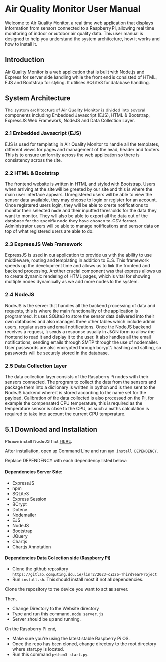 # Air Quality Monitor User Manual

Welcome to Air Quality Monitor, a real time web application that displays information from sensors connected to a Raspberry Pi, allowing real time monitoring of indoor or outdoor air quality data. This user manual is designed to help you understand the system architecture, how it works and how to install it.

## Introduction
Air Quality Monitor is a web application that is built with Node.js and Express for server side handling while the front end is consisted of HTML, EJS and Bootstrap for styling. It utilises SQLite3 for database handling.

## System Architecture
The system architecture of Air Quality Monitor is divided into several components including Embedded Javascript (EJS), HTML & Bootstrap, ExpressJS Web Framework, NodeJS and Data Collection Layer.

### 2.1 Embedded Javascript (EJS)

EJS is used for templating in Air Quality Monitor to handle all the templates, different views for pages and management of the head, header and footers. This is to ensure uniformity across the web application so there is consistency across the site.

### 2.2 HTML & Bootstrap

The frontend website is written in HTML and styled with Bootstrap. Users when arriving at the site will be greeted by our site and this is where the main user interface appears. Unregistered users will be able to view the sensor data available, they may choose to login or register for an account. Once registered users login, they will be able to create notifications to monitor their selected node and their inputted thresholds for the data they want to monitor. They will also be able to export all the data out of the database for the specific node they have chosen to .CSV format. Administrator users will be able to manage notifications and sensor data on top of what registered users are able to do.

### 2.3 ExpressJS Web Framework

ExpressJS is used in our application to provide us with the ability to use middleware, routing and templating in addition to EJS. This framework speeds up the development time and allows us to link the frontend and backend processing. Another crucial component was that express allows us to create dynamic rendering of HTML pages, which is vital for showing multiple nodes dynamically as we add more nodes to the system.

### 2.4 NodeJS

NodeJS is the server that handles all the backend processing of data and requests, this is where the main functionality of the application is programmed. It uses SQLite3 to store the sensor data delivered into their own databases and also manages three other tables which include admin users, regular users and email notifications. Once the NodeJS backend receives a request, it sends a response usually in JSON form to allow the frontend to read it and display it to the user. It also handles all the email notifications, sending emails through SMTP through the use of nodemailer. User passwords are also encrypted through bcrypt’s hashing and salting, so passwords will be securely stored in the database.

### 2.5 Data Collection Layer

The data collection layer consists of the Raspberry Pi nodes with their sensors connected. The program to collect the data from the sensors and package them into a dictionary is written in python and is then sent to the NodeJS backend where it is stored according to the name set for the payload. Calibration of the data collected is also processed on the Pi, for example the compensated CPU temperature, this is required as the temperature sensor is close to the CPU, as such a maths calculation is required to take into account the current CPU temperature.

## 5.1 Download and Installation

Please install NodeJS first [HERE](https://nodejs.org/en/download/).

After installation, open up Command Line and run `npm install DEPENDENCY`.

Replace DEPENDENCY with each dependency listed below:

#### Dependencies Server Side:
- ExpressJS
- npm
- SQLite3
- Express Session
- BCrypt
- Dotenv
- Nodemailer
- EJS
- NodeJS
- Bootstrap
- JQuery
- Chartjs
- Chartjs Annotation

#### Dependencies Data Collection side (Raspberry Pi)
- Clone the github repository
  `https://gitlab.computing.dcu.ie/linr2/2023-ca326-ThirdYearProject`
- Run `install.sh`. This should install most if not all dependencies.

Clone the repository to the device you want to act as server.

Then, 
- Change Directory to the Website directory
- Type and run this command, `node server.js`
- Server should be up and running.

On the Raspberry Pi end, 
- Make sure you’re using the latest stable Raspberry Pi OS.
- Once the repo has been cloned, change directory to the root directory where start.py is located.
- Run this command `python3 start.py`.
